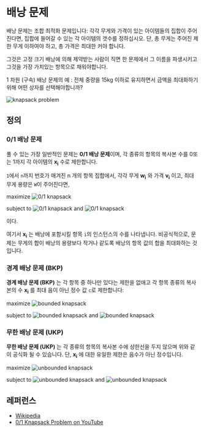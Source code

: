 # 배낭 문제

배낭 문제는 조합 최적화 문제입니다: 각각 무게와 가격이 있는 아이템들의 집합이 주어진다면, 집합에 들어갈 수 있는 각 아이템의 갯수를 정하십시오. 단, 총 무게는 주어진 제한 무게 이하여야 하고, 총 가격은 최대한 커야 합니다.

그것은 고정 크기 배낭에 의해 제약받는 사람이 직면 한 문제에서 그 이름을 파생시키고 그것을 가장 가치있는 항목으로 채워야합니다.

1 차원 (구속) 배낭 문제의 예 : 전체 중량을 15kg 이하로 유지하면서 금액을 최대화하기 위해 어떤 상자를 선택해야합니까?

![knapsack problem](https://upload.wikimedia.org/wikipedia/commons/f/fd/Knapsack.svg)

## 정의

### 0/1 배낭 문제

풀 수 있는 가장 일반적인 문제는 **0/1 배낭 문제**이며, 각 종류의 항목의 복사본 수를 0또는 1까지 각 아이템의 **x<sub>i</sub>** 수로 제한합니다.

`1`에서 `n`까지 번호가 매겨진 n 개의 항목 집합에서, 각각 무게 **w<sub>i</sub>** 와 가격 **v<sub>i</sub>** 이고, 최대 무게 용량은 `W`이 주어진다면,

maximize ![0/1 knapsack](https://wikimedia.org/api/rest_v1/media/math/render/svg/85620037d368d2136fb3361702df6a489416931b)

subject to ![0/1 knapsack](https://wikimedia.org/api/rest_v1/media/math/render/svg/dd6e7c9bca4397980976ea6d19237500ce3b8176) and ![0/1 knapsack](https://wikimedia.org/api/rest_v1/media/math/render/svg/07dda71da2a630762c7b21b51ea54f86f422f951)

이다.

여기서 **x<sub>i</sub>** 는 배낭에 포함시킬 항목 `i`의 인스턴스의 수를 나타냅니다. 비공식적으로, 문제는 무게의 합이 배낭의 용량보다 작거나 같도록 배낭의 항목 값의 합을 최대화하는 것입니다.

### 경계 배낭 문제 (BKP)

**경계 배낭 문제 (BKP)** 는 각 항목 중 하나만 있다는 제한을 없애고 각 항목 종류의 복사본의 수 **x<sub>i</sub>** 를 최대 음이 아닌 정수 값 `c`로 제한합니다:

maximize ![bounded knapsack](https://wikimedia.org/api/rest_v1/media/math/render/svg/85620037d368d2136fb3361702df6a489416931b)

subject to ![bounded knapsack](https://wikimedia.org/api/rest_v1/media/math/render/svg/dd6e7c9bca4397980976ea6d19237500ce3b8176)
and ![bounded knapsack](https://wikimedia.org/api/rest_v1/media/math/render/svg/6c8c5ac4f8247b3b8e01e89de76a1df0ea969821)

### 무한 배낭 문제 (UKP)

**무한 배낭 문제 (UKP)** 는 각 종류의 항목의 복사본 수에 상한선을 두지 않으며 위와 같이 공식화 될 수 있습니다. 단, **x<sub>i</sub>** 에 대한 유일한 제한은 음수가 아닌 정수입니다.

maximize ![unbounded knapsack](https://wikimedia.org/api/rest_v1/media/math/render/svg/85620037d368d2136fb3361702df6a489416931b)

subject to ![unbounded knapsack](https://wikimedia.org/api/rest_v1/media/math/render/svg/dd6e7c9bca4397980976ea6d19237500ce3b8176) 
and ![unbounded knapsack](https://wikimedia.org/api/rest_v1/media/math/render/svg/90a99710f61d5dea19e49ae5b31164d2b56b07e3)

## 레퍼런스

- [Wikipedia](https://en.wikipedia.org/wiki/Knapsack_problem)
- [0/1 Knapsack Problem on YouTube](https://www.youtube.com/watch?v=8LusJS5-AGo&list=PLLXdhg_r2hKA7DPDsunoDZ-Z769jWn4R8)
